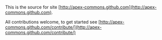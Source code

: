 This is the source for site [http://apex-commons.github.com](http://apex-commons.github.com).  

All contributions welcome, to get started see [http://apex-commons.github.com/contribute/](http://apex-commons.github.com/contribute/)